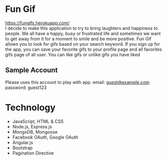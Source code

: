 # Fun Gif
https://fungifs.herokuapp.com/
<br>
I decide to make this application to try to bring laughters and happiness to people. We all have a happy, busy or frustrated life and sometimes we want to get away from it for a moment to smile and be more positive. Fun Gif allows you to look for gifs based on your search keyword. If you sign up for the app, you can save your favorite gifs to your profile page and all favorites gifs page of all user. You can like gifs or unlike gifs you have liked

## Sample Account
Please uses this account to play with app.
email: guest@example.com
password: guest123

# Technology
- JavaScript, HTML & CSS
- Node.js, Express.js
- MongoDB, Mongoose
- Facebook OAuth, Google OAuth
- Angular.js
- Bootstrap
- Pagination Directive
